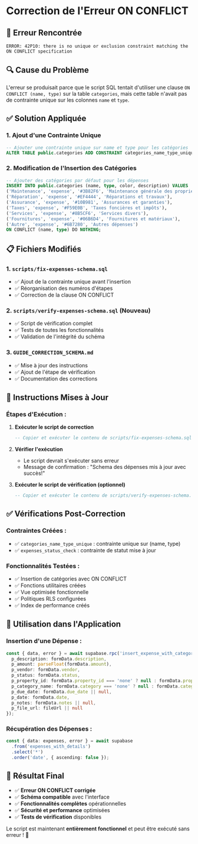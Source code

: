 # Correction de l'Erreur ON CONFLICT

## 🚨 **Erreur Rencontrée**

```
ERROR: 42P10: there is no unique or exclusion constraint matching the ON CONFLICT specification
```

## 🔍 **Cause du Problème**

L'erreur se produisait parce que le script SQL tentait d'utiliser une clause `ON CONFLICT (name, type)` sur la table `categories`, mais cette table n'avait pas de contrainte unique sur les colonnes `name` et `type`.

## ✅ **Solution Appliquée**

### **1. Ajout d'une Contrainte Unique**

```sql
-- Ajouter une contrainte unique sur name et type pour les catégories
ALTER TABLE public.categories ADD CONSTRAINT categories_name_type_unique UNIQUE (name, type);
```

### **2. Modification de l'Insertion des Catégories**

```sql
-- Ajouter des catégories par défaut pour les dépenses
INSERT INTO public.categories (name, type, color, description) VALUES
('Maintenance', 'expense', '#3B82F6', 'Maintenance générale des propriétés'),
('Réparation', 'expense', '#EF4444', 'Réparations et travaux'),
('Assurance', 'expense', '#10B981', 'Assurances et garanties'),
('Taxes', 'expense', '#F59E0B', 'Taxes foncières et impôts'),
('Services', 'expense', '#8B5CF6', 'Services divers'),
('Fournitures', 'expense', '#06B6D4', 'Fournitures et matériaux'),
('Autre', 'expense', '#6B7280', 'Autres dépenses')
ON CONFLICT (name, type) DO NOTHING;
```

## 📋 **Fichiers Modifiés**

### **1. `scripts/fix-expenses-schema.sql`**
- ✅ Ajout de la contrainte unique avant l'insertion
- ✅ Réorganisation des numéros d'étapes
- ✅ Correction de la clause ON CONFLICT

### **2. `scripts/verify-expenses-schema.sql` (Nouveau)**
- ✅ Script de vérification complet
- ✅ Tests de toutes les fonctionnalités
- ✅ Validation de l'intégrité du schéma

### **3. `GUIDE_CORRECTION_SCHEMA.md`**
- ✅ Mise à jour des instructions
- ✅ Ajout de l'étape de vérification
- ✅ Documentation des corrections

## 🚀 **Instructions Mises à Jour**

### **Étapes d'Exécution :**

1. **Exécuter le script de correction**
   ```sql
   -- Copier et exécuter le contenu de scripts/fix-expenses-schema.sql
   ```

2. **Vérifier l'exécution**
   - Le script devrait s'exécuter sans erreur
   - Message de confirmation : "Schema des dépenses mis à jour avec succès!"

3. **Exécuter le script de vérification (optionnel)**
   ```sql
   -- Copier et exécuter le contenu de scripts/verify-expenses-schema.sql
   ```

## ✅ **Vérifications Post-Correction**

### **Contraintes Créées :**
- ✅ `categories_name_type_unique` : contrainte unique sur (name, type)
- ✅ `expenses_status_check` : contrainte de statut mise à jour

### **Fonctionnalités Testées :**
- ✅ Insertion de catégories avec ON CONFLICT
- ✅ Fonctions utilitaires créées
- ✅ Vue optimisée fonctionnelle
- ✅ Politiques RLS configurées
- ✅ Index de performance créés

## 🔧 **Utilisation dans l'Application**

### **Insertion d'une Dépense :**
```typescript
const { data, error } = await supabase.rpc('insert_expense_with_category', {
  p_description: formData.description,
  p_amount: parseFloat(formData.amount),
  p_vendor: formData.vendor,
  p_status: formData.status,
  p_property_id: formData.property_id === 'none' ? null : formData.property_id,
  p_category_name: formData.category === 'none' ? null : formData.category,
  p_due_date: formData.due_date || null,
  p_date: formData.date,
  p_notes: formData.notes || null,
  p_file_url: fileUrl || null
});
```

### **Récupération des Dépenses :**
```typescript
const { data: expenses, error } = await supabase
  .from('expenses_with_details')
  .select('*')
  .order('date', { ascending: false });
```

## 🎯 **Résultat Final**

- ✅ **Erreur ON CONFLICT corrigée**
- ✅ **Schéma compatible** avec l'interface
- ✅ **Fonctionnalités complètes** opérationnelles
- ✅ **Sécurité et performance** optimisées
- ✅ **Tests de vérification** disponibles

Le script est maintenant **entièrement fonctionnel** et peut être exécuté sans erreur ! 🎉 